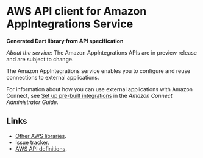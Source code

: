 # AWS API client for Amazon AppIntegrations Service

**Generated Dart library from API specification**

*About the service:*
The Amazon AppIntegrations APIs are in preview release and are subject to
change.

The Amazon AppIntegrations service enables you to configure and reuse
connections to external applications.

For information about how you can use external applications with Amazon
Connect, see <a
href="https://docs.aws.amazon.com/connect/latest/adminguide/crm.html">Set up
pre-built integrations</a> in the <i>Amazon Connect Administrator Guide</i>.

## Links

- [Other AWS libraries](https://github.com/agilord/aws_client/tree/master/generated).
- [Issue tracker](https://github.com/agilord/aws_client/issues).
- [AWS API definitions](https://github.com/aws/aws-sdk-js/tree/master/apis).
